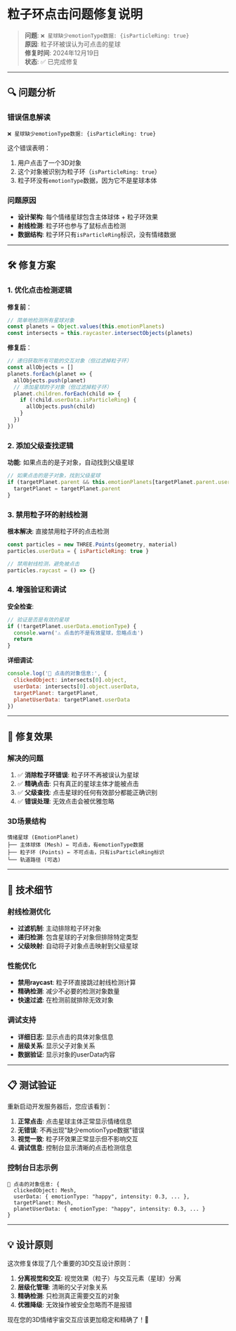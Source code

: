 # 粒子环点击问题修复说明

> **问题**: `❌ 星球缺少emotionType数据: {isParticleRing: true}`  
> **原因**: 粒子环被误认为可点击的星球  
> **修复时间**: 2024年12月19日  
> **状态**: ✅ 已完成修复  

---

## 🔍 问题分析

### 错误信息解读
```
❌ 星球缺少emotionType数据: {isParticleRing: true}
```

这个错误表明：
1. 用户点击了一个3D对象
2. 这个对象被识别为粒子环（`isParticleRing: true`）
3. 粒子环没有`emotionType`数据，因为它不是星球本体

### 问题原因
- **设计架构**: 每个情绪星球包含主体球体 + 粒子环效果
- **射线检测**: 粒子环也参与了鼠标点击检测
- **数据结构**: 粒子环只有`isParticleRing`标识，没有情绪数据

---

## 🛠️ 修复方案

### 1. 优化点击检测逻辑
**修复前**：
```javascript
// 简单地检测所有星球对象
const planets = Object.values(this.emotionPlanets)
const intersects = this.raycaster.intersectObjects(planets)
```

**修复后**：
```javascript
// 递归获取所有可能的交互对象（但过滤掉粒子环）
const allObjects = []
planets.forEach(planet => {
  allObjects.push(planet)
  // 添加星球的子对象（但过滤掉粒子环）
  planet.children.forEach(child => {
    if (!child.userData.isParticleRing) {
      allObjects.push(child)
    }
  })
})
```

### 2. 添加父级查找逻辑
**功能**: 如果点击的是子对象，自动找到父级星球
```javascript
// 如果点击的是子对象，找到父级星球
if (targetPlanet.parent && this.emotionPlanets[targetPlanet.parent.userData?.emotionType]) {
  targetPlanet = targetPlanet.parent
}
```

### 3. 禁用粒子环的射线检测
**根本解决**: 直接禁用粒子环的点击检测
```javascript
const particles = new THREE.Points(geometry, material)
particles.userData = { isParticleRing: true }

// 禁用射线检测，避免被点击
particles.raycast = () => {}
```

### 4. 增强验证和调试
**安全检查**: 
```javascript
// 验证是否是有效的星球
if (!targetPlanet.userData.emotionType) {
  console.warn('⚠️ 点击的不是有效星球，忽略点击')
  return
}
```

**详细调试**: 
```javascript
console.log('🎯 点击的对象信息:', {
  clickedObject: intersects[0].object,
  userData: intersects[0].object.userData,
  targetPlanet: targetPlanet,
  planetUserData: targetPlanet.userData
})
```

---

## 🎯 修复效果

### 解决的问题
1. ✅ **消除粒子环错误**: 粒子环不再被误认为星球
2. ✅ **精确点击**: 只有真正的星球主体才能被点击
3. ✅ **父级查找**: 点击星球的任何有效部分都能正确识别
4. ✅ **错误处理**: 无效点击会被优雅忽略

### 3D场景结构
```
情绪星球 (EmotionPlanet)
├── 主体球体 (Mesh) ← 可点击，有emotionType数据
├── 粒子环 (Points) ← 不可点击，只有isParticleRing标识
└── 轨道路径 (可选)
```

---

## 🔧 技术细节

### 射线检测优化
- **过滤机制**: 主动排除粒子环对象
- **递归检测**: 包含星球的子对象但排除特定类型
- **父级映射**: 自动将子对象点击映射到父级星球

### 性能优化
- **禁用raycast**: 粒子环直接跳过射线检测计算
- **精确检测**: 减少不必要的检测对象数量
- **快速过滤**: 在检测前就排除无效对象

### 调试支持
- **详细日志**: 显示点击的具体对象信息
- **层级关系**: 显示父子对象关系
- **数据验证**: 显示对象的userData内容

---

## 📋 测试验证

重新启动开发服务器后，您应该看到：

1. **正常点击**: 点击星球主体正常显示情绪信息
2. **无错误**: 不再出现"缺少emotionType数据"错误
3. **视觉一致**: 粒子环效果正常显示但不影响交互
4. **调试信息**: 控制台显示清晰的点击检测信息

### 控制台日志示例
```
🎯 点击的对象信息: {
  clickedObject: Mesh,
  userData: { emotionType: "happy", intensity: 0.3, ... },
  targetPlanet: Mesh,
  planetUserData: { emotionType: "happy", intensity: 0.3, ... }
}
```

---

## 💡 设计原则

这次修复体现了几个重要的3D交互设计原则：

1. **分离视觉和交互**: 视觉效果（粒子）与交互元素（星球）分离
2. **层级化管理**: 清晰的父子对象关系
3. **精确检测**: 只检测真正需要交互的对象
4. **优雅降级**: 无效操作被安全忽略而不是报错

现在您的3D情绪宇宙交互应该更加稳定和精确了！🌟

